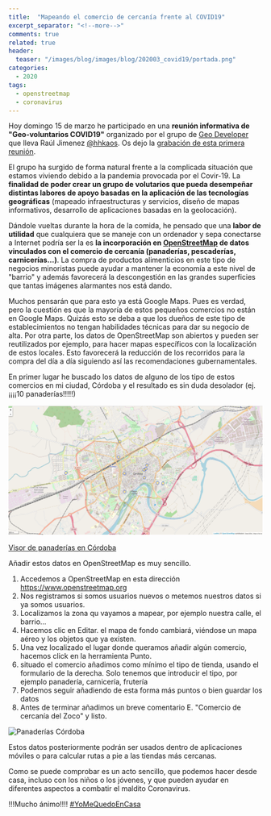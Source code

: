 ```yaml
---
title:  "Mapeando el comercio de cercanía frente al COVID19"
excerpt_separator: "<!--more-->"
comments: true
related: true
header:
  teaser: "/images/blog/images/blog/202003_covid19/portada.png" 
categories: 
  - 2020
tags:
  - openstreetmap
  - coronavirus
---
```


Hoy domingo 15 de marzo he participado en una **reunión informativa de "Geo-voluntarios COVID19"** organizado por el grupo de [Geo Developer](https://www.meetup.com/es-ES/Geo-Developers/) que lleva Raúl Jimenez [@hhkaos](https://twitter.com/hhkaos). Os dejo la [grabación de esta primera reunión](https://www.youtube.com/watch?v=5v5nKNqiaXM).

El grupo ha surgido de forma natural frente a la complicada situación que estamos viviendo debido a la pandemia provocada por el Covir-19. La **finalidad de poder crear un grupo de volutarios que pueda desempeñar distintas labores de apoyo basadas en la aplicación de las tecnologías geográficas** (mapeado infraestructuras y servicios, diseño de mapas informativos, desarrollo de aplicaciones basadas en la geolocación).


Dándole vueltas durante la hora de la comida, he pensado que una **labor de utilidad** que cualquiera que se maneje con un ordenador y sepa conectarse a Internet podría ser la es **la incorporación en [OpenStreetMap](https://wiki.openstreetmap.org/wiki/Main_Page) de datos vinculados con el comercio de cercanía (panaderías, pescaderías, carnicerías...)**. La compra de productos alimenticios en este tipo de negocios minoristas puede ayudar a mantener la economía a este nivel de "barrio" y además favorecerá la descongestión en las grandes superficies que tantas imágenes alarmantes nos está dando.

Muchos pensarán que para esto ya está Google Maps. Pues es verdad, pero la cuestión es que la mayoría de estos pequeños comercios no están en Google Maps. Quizás esto se deba a que los dueños de este tipo de establecimientos no tengan habilidades técnicas para dar su negocio de alta. Por otra parte, los datos de OpenStreetMap son abiertos y pueden ser reutilizados por ejemplo, para hacer mapas específicos con la localización de estos locales. Esto favorecerá la reducción de los recorridos para la compra del día a día siguiendo así las recomendaciones gubernamentales.

En primer lugar he buscado los datos de alguno de los tipo de estos comercios en mi ciudad, Córdoba y el resultado es sin duda desolador (ej. ¡¡¡¡10 panaderías!!!!!)

![Panaderías Córdoba](/images/blog/202003_covid19/panaderias.png)

[Visor de panaderías en Córdoba](https://overpass-turbo.eu/map.html?Q=%2F*%0AThis%20has%20been%20generated%20by%20the%20overpass-turbo%20wizard.%0AThe%20original%20search%20was%3A%0A%E2%80%9Cshop%3Dbakery%E2%80%9D%0A*%2F%0A%5Bout%3Ajson%5D%5Btimeout%3A25%5D%3B%0A%2F%2F%20gather%20results%0A(%0A%20%20%2F%2F%20query%20part%20for%3A%20%E2%80%9Cshop%3Dbakery%E2%80%9D%0A%20%20node%5B%22shop%22%3D%22bakery%22%5D(37.86286053226588%2C-4.8319244384765625%2C37.913799781025396%2C-4.722833633422852)%3B%0A%20%20way%5B%22shop%22%3D%22bakery%22%5D(37.86286053226588%2C-4.8319244384765625%2C37.913799781025396%2C-4.722833633422852)%3B%0A%20%20relation%5B%22shop%22%3D%22bakery%22%5D(37.86286053226588%2C-4.8319244384765625%2C37.913799781025396%2C-4.722833633422852)%3B%0A)%3B%0A%2F%2F%20print%20results%0Aout%20body%3B%0A%3E%3B%0Aout%20skel%20qt%3B)


Añadir estos datos en OpenStreetMap es muy sencillo.

1. Accedemos a OpenStreetMap en esta dirección https://www.openstreetmap.org
2. Nos registramos si somos usuarios nuevos o metemos nuestros datos si ya somos usuarios.
3. Localizamos la zona qu vayamos a mapear, por ejemplo nuestra calle, el barrio...
4. Hacemos clic en Editar. el mapa de fondo cambiará, viéndose un mapa aéreo y los objetos que ya existen.
5. Una vez localizado el lugar donde queramos añadir algún comercio, hacemos click en la herramienta Punto.
6. situado el comercio añadimos como mínimo el tipo de tienda, usando el formulario de la derecha. Solo tenemos que introducir el tipo, por ejemplo panadería, carnicería, frutería
7. Podemos seguir añadiendo de esta forma más puntos o bien guardar los datos
8. Antes de terminar añadimos un breve comentario E. "Comercio de cercanía del Zoco" y listo.

![Panaderías Córdoba](/images/blog/202003_covid19/crear_panadería.gif)

Estos datos posteriormente podrán ser usados dentro de aplicaciones móviles o para calcular rutas a pie a las tiendas más cercanas.

Como se puede comprobar es un acto sencillo, que podemos hacer desde casa, incluso con los niños o los jóvenes, y que pueden ayudar en diferentes aspectos a combatir el maldito Coronavirus.

!!!Mucho ánimo!!!! [#YoMeQuedoEnCasa](https://twitter.com/search?q=%23YoMeQuedoEnCasa&src=typeahead_click)
